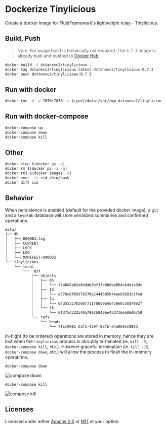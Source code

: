 # Dockerize Tinylicious

Create a docker image for FluidFramework's lightweight relay - Tinylicious.

## Build, Push

> Note: For usage build is technically not required. The `0.7.3` image is already built and pushed to [Docker Hub](https://hub.docker.com/r/dstanesc2/tinylicious).

```sh
docker build -t dstanesc2/tinylicious .
docker tag dstanesc2/tinylicious:latest dstanesc2/tinylicious:0.7.3
docker push dstanesc2/tinylicious:0.7.3
```

## Run with docker

```sh
docker run -d -p 7070:7070 -v $(pwd)/data:/var/tmp dstanesc2/tinylicious:0.7.3
```

## Run with docker-compose

```sh
docker-compose up
docker-compose down
docker-compose kill
```

## Other

```sh
docker stop $(docker ps -q)
docker rm $(docker ps -a -q)
docker rmi $(docker images -q)
docker exec -it cid /bin/bash
docker diff cid
```

## Behavior

When persistence is enabled (default for the provided docker image), a `git` and a `leveldb` database will store serialized summaries and confirmed operations.

```sh
data/
├── db
│   ├── 000003.log
│   ├── CURRENT
│   ├── LOCK
│   ├── LOG
│   └── MANIFEST-000002
└── tinylicious
    └── local
        └── .git
            ├── objects
            │   ├── 06
            │   │   └── 37a088a01e8ddab3bf3fa98dbe804cbde1a0dc
            │   ├── 18
            │   │   └── e379e0f65d78570a2444605b44ae83083c1fed
            │   ├── 1a
            │   │   └── 64355327b560771178659a4d4c0e0c58d7002f
            │   └── f8
            │       └── 6f375d322540a7802b849ae43d736ea86d0758
            └── refs
                └── heads
                    └── 7fcc9081-2af1-430f-82fb-a4a069dc895d

```

In-flight (to be ordered) operations are stored in memory, hence they are lost when the `tinylicious` process is abruptly terminated (ie. `kill -9`, `docker-compose kill`, etc.). However graceful termination (ie. `kill -15`, `docker-compose down`, etc.) will allow the process to flush the in-memory operations.

`docker-compose down`

![compose down](./img/compose-down.gif)

`docker-compose kill`

![compose kill](./img/compose-kill.gif)


## Licenses

Licensed under either [Apache 2.0](http://opensource.org/licenses/MIT) or [MIT](http://opensource.org/licenses/MIT) at your option.
